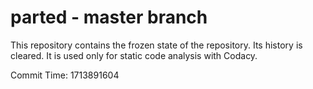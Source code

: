 # parted - master branch

This repository contains the frozen state of the repository.
Its history is cleared. It is used only for static code
analysis with Codacy.

Commit Time: 1713891604
